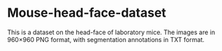 # Mouse-head-face-dataset
This is a dataset on the head-face of laboratory mice. The images are in 960×960 PNG format, with segmentation annotations in TXT format.
